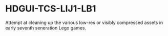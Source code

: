 # HDGUI-TCS-LIJ1-LB1
 Attempt at cleaning up the various low-res or visibly compressed assets in early seventh seneration Lego games.

